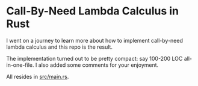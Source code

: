 # Call-By-Need Lambda Calculus in Rust

I went on a journey to learn more about how to implement call-by-need lambda calculus and this repo is the result.

The implementation turned out to be pretty compact: say 100-200 LOC all-in-one-file.
I also added some comments for your enjoyment.

All resides in [src/main.rs](https://github.com/lukaszlew/call-by-need-in-rust/blob/main/src/main.rs).
